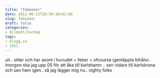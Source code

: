 ```yaml
---
title: "febeeeer"
date: 2011-06-21T20:59:38+01:00
slug: febeeeer
draft: false
categories:
- Allmänt/Vardag
tags:
- blogg.se
- 2011
---
```

uh.. sitter och har asont i huvudet + feber + ofcourse igentäppta bihålor.. imorgon ska jag upp 05 för att åka till karlshamn .. sen vidare till karlskrona och sen hem igen.. så jag lägger mig nu.. nighty folks